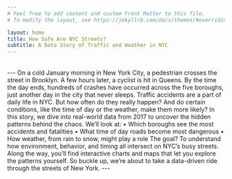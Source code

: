 ```yaml
---
# Feel free to add content and custom Front Matter to this file.
# To modify the layout, see https://jekyllrb.com/docs/themes/#overriding-theme-defaults

layout: home
title: How Safe Are NYC Streets?
subtitle: A Data Story of Traffic and Weather in NYC
---
```

<style>
  h1, h2, h3 {
    color: #2c3e50;
  }
  .intro {
    font-size: 1.2em;
    line-height: 1.8;
    max-width: 800px;
    margin: 2rem auto;
  }
  .highlight {
    background: #f5f5f5;
    padding: 1rem;
    border-left: 5px solid #007acc;
  }
  img {
    max-width: 100%;
    height: auto;
    margin: 1rem 0;
    box-shadow: 0 2px 8px rgba(0, 0, 0, 0.1);
  }
</style>
<div class="intro">
  </div>
---
On a cold January morning in New York City, a pedestrian crosses the street in Brooklyn. A few hours later, a cyclist is hit in Queens. By the time the day ends, hundreds of crashes have occurred across the five boroughs, just another day in the city that never sleeps.
Traffic accidents are a part of daily life in NYC. But how often do they really happen? And do certain conditions, like the time of day or the weather, make them more likely?
In this story, we dive into real-world data from 2017 to uncover the hidden patterns behind the chaos. We’ll look at:
•	Which boroughs see the most accidents and fatalities
•	What time of day roads become most dangerous
•	How weather, from rain to snow, might play a role
The goal? To understand how environment, behavior, and timing all intersect on NYC’s busy streets. Along the way, you’ll find interactive charts and maps that let you explore the patterns yourself.
So buckle up, we’re about to take a data-driven ride through the streets of New York.
---


